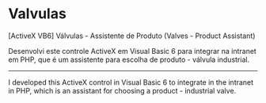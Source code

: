 # Valvulas
[ActiveX VB6] Válvulas - Assistente de Produto (Valves - Product Assistant)

Desenvolvi este controle ActiveX em Visual Basic 6 para integrar na intranet em PHP, que é um assistente para escolha de produto - válvula industrial.

----------------
I developed this ActiveX control in Visual Basic 6 to integrate in the intranet in PHP, which is an assistant for choosing a product - industrial valve.
